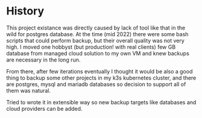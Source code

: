 # History

This project existance was directly caused by lack of tool like that in the wild for postgres database. At the time (mid 2022) there were some bash scripts that could perform backup, but their overall quality was not very high. I moved one hobbyst (but production! with real clients) few GB database from managed cloud solution to my own VM and knew backups are necessary in the long run.

From there, after few iterations eventually I thought it would be also a good thing to backup some other projects in my k3s kubernetes cluster, and there are postgres, mysql and mariadb databases so decision to support all of them was natural.

Tried to wrote it in extensible way so new backup targets like databases and cloud providers can be added.